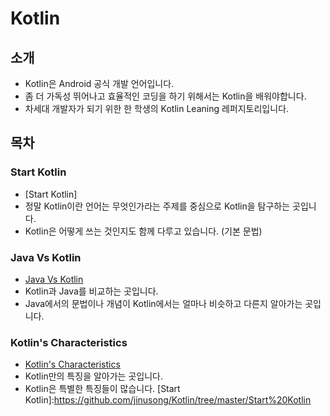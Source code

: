 # Kotlin
## 소개
* Kotlin은 Android 공식 개발 언어입니다.
* 좀 더 가독성 뛰어나고 효율적인 코딩을 하기 위해서는 Kotlin을 배워야합니다.
* 차세대 개발자가 되기 위한 한 학생의 Kotlin Leaning 레퍼지토리입니다.
## 목차
### Start Kotlin
* [Start Kotlin]
* 정말 Kotlin이란 언어는 무엇인가라는 주제를 중심으로 Kotlin을 탐구하는 곳입니다.
* Kotlin은 어떻게 쓰는 것인지도 함께 다루고 있습니다.
(기본 문법)

### Java Vs Kotlin
* [Java Vs Kotlin]
* Kotlin과 Java를 비교하는 곳입니다.
* Java에서의 문법이나 개념이 Kotlin에서는 얼마나 비슷하고 다른지 알아가는 곳입니다.

### Kotlin's Characteristics 
* [Kotlin's Characteristics]
* Kotlin만의 특징을 알아가는 곳입니다.
* Kotlin은 특별한 특징들이 많습니다.
[Start Kotlin]:https://github.com/jinusong/Kotlin/tree/master/Start%20Kotlin

[Java Vs Kotlin]:https://github.com/jinusong/Kotlin/tree/master/Java%20Vs%20Kotlin

[Kotlin's Characteristics]:https://github.com/jinusong/Kotlin/tree/master/Kotlin's%20Characteristics%20